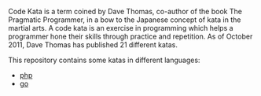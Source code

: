 Code Kata is a term coined by Dave Thomas, co-author of the book The Pragmatic Programmer, in a bow to the Japanese concept of kata in the martial arts. 
A code kata is an exercise in programming which helps a programmer hone their skills through practice and repetition. As of October 2011, Dave Thomas has published 21 different katas.

This repository contains some katas in different languages:
- [php](php/README.md)
- [go](go/README.md)